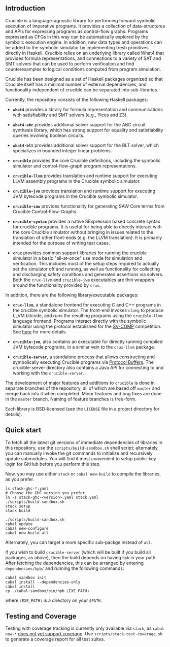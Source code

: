 Introduction
-------------

Crucible is a language-agnostic library for performing forward
symbolic execution of imperative programs.  It provides a collection
of data-structures and APIs for expressing programs as control-flow
graphs.  Programs expressed as CFGs in this way can be automatically
explored by the symbolic execution engine.  In addition, new data
types and operations can be added to the symbolic simulator by
implementing fresh primitives directly in Haskell.  Crucible relies on
an underlying library called What4 that provides formula
representations, and connections to a variety of SAT and SMT solvers
that can be used to perform verification and find counterexamples to
logical conditions computed from program simulation.

Crucible has been designed as a set of Haskell packages organized so
that Crucible itself has a minimal number of external dependencies,
and functionality independent of crucible can be separated into sub-libraries.

Currently, the repository consists of the following Haskell packages:

 * **`what4`** provides a library for formula representation and
   communications with satisfiability and SMT solvers (e.g., Yices and Z3).
 * **`what4-abc`** provides additional solver support for the ABC
   circuit synthesis library, which has strong support for equality
   and satisfiability queries involving boolean circuits.
 * **`what4-blt`** provides additional solver support for the BLT
   solver, which specializes in bounded integer linear problems.

 * **`crucible`** provides the core Crucible definitions, including the
   symbolic simulator and control-flow-graph program representations.
 * **`crucible-llvm`** provides translation and runtime support for
   executing LLVM assembly programs in the Crucible symbolic simulator.
 * **`crucible-jvm`** provides translation and runtime support for
   executing JVM bytecode programs in the Crucible symbolic simulator.
 * **`crucible-saw`** provides functionality for generating
   SAW Core terms from Crucible Control-Flow-Graphs.
 * **`crucible-syntax`** provides a native SExpression based concrete
   syntax for crucible programs.  It is useful for being able to
   directly interact with the core Crucible simulator without bringing
   in issues related to the translation of other front-ends (e.g. the
   LLVM translation).  It is primarily intended for the purpose of
   writing test cases.
 * **`crux`** provides common support libraries for running the
   crucible simulator in a basic "all-at-once" use mode for simulation
   and verification.  This includes most of the setup steps required
   to actually set the simulator off and running, as well as
   functionality for collecting and discharging safety conditions and
   generated assertions via solvers.  Both the `crux-llvm` and `crucible-jvm`
   executables are thin wrappers around the functionality provided
   by `crux`.

In addition, there are the following library/executable packages:

 * **`crux-llvm`**, a standalone frontend for executing C and C++ programs
   in the crucible symbolic simulator.  The front-end invokes `clang`
   to produce LLVM bitcode, and runs the resulting programs using
   the `crucible-llvm` language frontend.  Programs interact directly
   with the symbolic simulator using the protocol established for
   the [SV-COMP][sv-comp] competition. See [here](crux-llvm/README.md) for
   more details.

[sv-comp]: https://sv-comp.sosy-lab.org

 * **`crucible-jvm`**, also contains an executable for directly
   running compiled JVM bytecode programs, in a similar vein
   to the `crux-llvm` package.

 * **`crucible-server`**, a standalone process that allows constructing
   and symbolically executing Crucible programs via [Protocol Buffers][pb].
   The crucible-server directory also contains a Java API for
   connecting to and working with the `crucible-server`.

[pb]: https://developers.google.com/protocol-buffers/ "Protocol Buffers"


The development of major features and additions to `crucible` is done
in separate branches of the repository, all of which are based off
`master` and merge back into it when completed. Minor features and bug
fixes are done in the `master` branch. Naming of feature branches is
free-form.

Each library is BSD-licensed (see the `LICENSE` file in a project
directory for details).

Quick start
-------------
To fetch all the latest git versions of immediate dependencies of
libraries in this repository, use the `scripts/build-sandbox.sh` shell
script; alternately, you can manually invoke the git commands to
initialize and recursively update submodules.  You will find it most
convenient to setup public-key login for GitHub before you perform
this step.

Now, you may use either `stack` or `cabal new-build` to compile the
libraries, as you prefer.

```
ls stack-ghc-*.yaml
# Choose the GHC version you prefer
ln -s stack-ghc-<version>.yaml stack.yaml
./scripts/build-sandbox.sh
stack setup
stack build
```

```
./scripts/build-sandbox.sh
cabal update
cabal new-configure
cabal new-build all
```

Alternately, you can target a more specific sub-packge instead of `all`.

If you wish to build `crucible-server` (which will be built if you
build all packages, as above), then the build depends on having `hpb`
in your path. After fetching the dependencies, this can be arranged by
entering `dependencies/hpb/` and running the following commands:

```
cabal sandbox init
cabal install --dependencies-only
cabal install
cp ./cabal-sandbox/bin/hpb ⟨EXE_PATH⟩
```
where `⟨EXE_PATH⟩` is a directory on your `$PATH`.

Testing and Coverage
--------------------

Testing with coverage tracking is currently only available via
`stack`, as `cabal new-*` [does not yet support coverage](https://github.com/haskell/cabal/issues/5213).
Use `scripts/stack-test-coverage.sh` to generate a coverage
report for all test suites.
